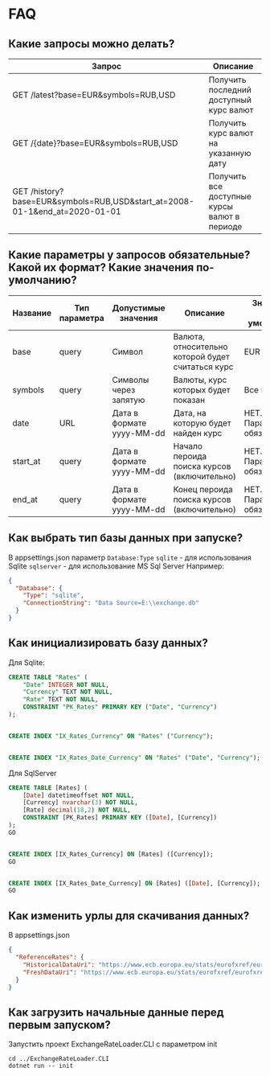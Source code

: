 ﻿# FAQ

## Какие запросы можно делать?
| Запрос                                                                     | Описание                                     |
|----------------------------------------------------------------------------|----------------------------------------------|
| GET /latest?base=EUR&symbols=RUB,USD                                       | Получить последний доступный курс валют      |
| GET /{date}?base=EUR&symbols=RUB,USD                                       | Получить курс валют на указанную дату        |
| GET /history?base=EUR&symbols=RUB,USD&start_at=2008-01-1&end_at=2020-01-01 | Получить все доступные курсы валют в периоде |

## Какие параметры у запросов обязательные? Какой их формат? Какие значения по-умолчанию?
| Название | Тип параметра | Допустимые значения       | Описание                                          | Значение по-умолчанию      |
|----------|---------------|---------------------------|---------------------------------------------------|----------------------------|
| base     | query         | Символ                    | Валюта, относительно которой будет считаться курс | EUR                        |
| symbols  | query         | Символы через запятую     | Валюты, курс которых будет показан                | Все валюты                 |
| date     | URL           | Дата в формате yyyy-MM-dd | Дата, на которую будет найден курс                | НЕТ. Параметр обязательный |
| start_at | query         | Дата в формате yyyy-MM-dd | Начало пероида поиска курсов (включительно)       | НЕТ. Параметр обязательный |
| end_at   | query         | Дата в формате yyyy-MM-dd | Конец пероида поиска курсов (включительно)        | НЕТ. Параметр обязательный |


## Как выбрать тип базы данных при запуске?
В appsettings.json параметр `Database:Type`
`sqlite` - для использования Sqlite
`sqlserver` - для использование MS Sql Server
Например:
```json
{
  "Database": {
    "Type": "sqlite",
    "ConnectionString": "Data Source=E:\\exchange.db"
  }
}
```
## Как инициализировать базу данных?
Для Sqlite: 
```sql
CREATE TABLE "Rates" (
    "Date" INTEGER NOT NULL,
    "Currency" TEXT NOT NULL,
    "Rate" TEXT NOT NULL,
    CONSTRAINT "PK_Rates" PRIMARY KEY ("Date", "Currency")
);


CREATE INDEX "IX_Rates_Currency" ON "Rates" ("Currency");


CREATE INDEX "IX_Rates_Date_Currency" ON "Rates" ("Date", "Currency");
```
Для SqlServer

```sql
CREATE TABLE [Rates] (
    [Date] datetimeoffset NOT NULL,
    [Currency] nvarchar(3) NOT NULL,
    [Rate] decimal(18,2) NOT NULL,
    CONSTRAINT [PK_Rates] PRIMARY KEY ([Date], [Currency])
);
GO


CREATE INDEX [IX_Rates_Currency] ON [Rates] ([Currency]);
GO


CREATE INDEX [IX_Rates_Date_Currency] ON [Rates] ([Date], [Currency]);
GO
```
## Как изменить урлы для скачивания данных?
В appsettings.json
```json
{
  "ReferenceRates": {
    "HistoricalDataUri": "https://www.ecb.europa.eu/stats/eurofxref/eurofxref-hist.xml",
    "FreshDataUri": "https://www.ecb.europa.eu/stats/eurofxref/eurofxref-hist-90d.xml"
  }
}
```
## Как загрузить начальные данные перед первым запуском?
Запустить проект ExchangeRateLoader.CLI с параметром init

```
cd ../ExchangeRateLoader.CLI
dotnet run -- init
```
